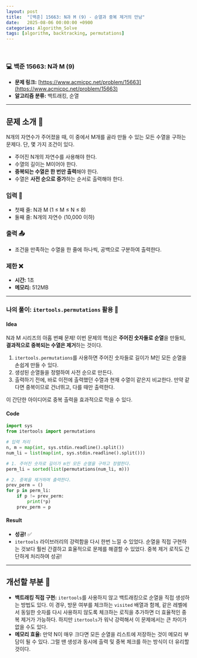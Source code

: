 ```yaml
---
layout: post
title:  "[백준] 15663: N과 M (9) - 순열과 중복 제거의 만남"
date:   2025-08-06 00:00:00 +0900
categories: Algorithm_Solve
tags: [algorithm, backtracking, permutations]
---
```


<br>

### 💻 백준 15663: N과 M (9)

- **문제 링크:** [https://www.acmicpc.net/problem/15663](https://www.acmicpc.net/problem/15663)
- **알고리즘 분류:** 백트래킹, 순열

---

## 문제 소개 🧐

N개의 자연수가 주어졌을 때, 이 중에서 M개를 골라 만들 수 있는 모든 수열을 구하는 문제다. 단, 몇 가지 조건이 있다.

- 주어진 N개의 자연수를 사용해야 한다.
- 수열의 길이는 M이어야 한다.
- **중복되는 수열은 한 번만 출력**해야 한다.
- 수열은 **사전 순으로 증가**하는 순서로 출력해야 한다.

### 입력 📝

- 첫째 줄: N과 M (1 ≤ M ≤ N ≤ 8)
- 둘째 줄: N개의 자연수 (10,000 이하)

### 출력 📤

- 조건을 만족하는 수열을 한 줄에 하나씩, 공백으로 구분하여 출력한다.

### 제한 ❌

- **시간:** 1초
- **메모리:** 512MB

---

### 나의 풀이: `itertools.permutations` 활용 👊

#### Idea

N과 M 시리즈의 아홉 번째 문제! 이번 문제의 핵심은 **주어진 숫자들로 순열**을 만들되, **결과적으로 중복되는 수열은 제거**하는 것이다.

1.  `itertools.permutations`를 사용하면 주어진 숫자들로 길이가 M인 모든 순열을 손쉽게 만들 수 있다.
2.  생성된 순열들을 정렬하여 사전 순으로 만든다.
3.  출력하기 전에, 바로 이전에 출력했던 수열과 현재 수열이 같은지 비교한다. 만약 같다면 중복이므로 건너뛰고, 다를 때만 출력한다.

이 간단한 아이디어로 중복 출력을 효과적으로 막을 수 있다.

#### Code

```python
import sys
from itertools import permutations

# 입력 처리
n, m = map(int, sys.stdin.readline().split())
num_li = list(map(int, sys.stdin.readline().split()))

# 1. 주어진 숫자로 길이가 m인 모든 순열을 구하고 정렬한다.
perm_li = sorted(list(permutations(num_li, m)))

# 2. 중복을 제거하며 출력한다.
prev_perm = ()
for p in perm_li:
    if p != prev_perm:
        print(*p)
    prev_perm = p
```

#### Result

- **성공!** ✅
- `itertools` 라이브러리의 강력함을 다시 한번 느낄 수 있었다. 순열을 직접 구현하는 것보다 훨씬 간결하고 효율적으로 문제를 해결할 수 있었다. 중복 제거 로직도 간단하게 처리하여 성공!

---

## 개선할 부분 🤔

- **백트래킹 직접 구현:** `itertools`를 사용하지 않고 백트래킹으로 순열을 직접 생성하는 방법도 있다. 이 경우, 방문 여부를 체크하는 `visited` 배열과 함께, 같은 레벨에서 동일한 숫자를 다시 사용하지 않도록 체크하는 로직을 추가하면 더 효율적인 중복 제거가 가능하다. 하지만 `itertools`가 워낙 강력해서 이 문제에서는 큰 차이가 없을 수도 있다.
- **메모리 효율:** 만약 N이 매우 크다면 모든 순열을 리스트에 저장하는 것이 메모리 부담이 될 수 있다. 그럴 땐 생성과 동시에 출력 및 중복 체크를 하는 방식이 더 유리할 것이다.
